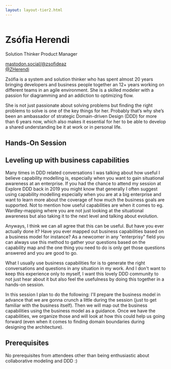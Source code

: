```yaml
---
layout: layout-tier2.html
---
```

<div class="container section featured-speaker">
   <div class="row">
     <div class="col-xs-12 col-sm-2 new-img-container">
       <img class="new-speaker-page-img zsófia-herendi" />
       </div>
     <div class="col-xs-12 col-sm-10 copy-container">
       <h1 class="speaker-header">Zsófia Herendi</h1>
       <span class="speaker-subtitle">Solution Thinker Product Manager</span>
       <p><a class="speaker-handle" href="https://mastodon.social/@zsofideaz" target="_blank">mastodon.social/@zsofideaz</a>
       <br>
       <a href="https://twitter.com/ZHerendi" target=”_blank”>@ZHerendi</a></p>
       <p>Zsófia is a system and solution thinker who has spent almost 20 years bringing developers and business people together an 12+ years working on different teams in an agile environment.  She is a skilled modeler with a passion for diagramming and an addiction to optimizing flow.</p>
        <p>She is not just passionate about solving problems but finding the right problems to solve is one of the key things for her. Probably that’s why she’s been an ambassador of strategic Domain-driven Design (DDD) for more than 6 years now, which also makes it essential for her to be able to develop a shared understanding be it at work or in personal life.</p>
       <h2>Hands-On Session</h2>
        <h2 class="gold">Leveling up with business capabilities</h2>
       <p>Many times in DDD related conversations I was talking about how useful I believe capability modelling is, especially when you want to gain situational awareness at an enterprise. If you had the chance to attend my session at Explore DDD back in 2019 you might know that generally I often suggest using capability modelling especially when you are at a big enterprise and want to learn more about the coverage of how much the business goals are supported. Not to mention how useful capabilities are when it comes to eg. Wardley-mapping where you are not just looking at the situational awareness but also taking it to the next level and talking about evolution. 
        <p>Anyways, I think we can all agree that this can be useful. But have you ever actually done it? Have you ever mapped out business capabilities based on a business model for instance? As a newcomer in any "enterprisy" field you can always use this method to gather your questions based on the capability map and the one thing you need to do is only get those questions answered and you are good to go.
           <p>What I usually use business capabilities for is to generate the right conversations and questions in any situation in my work. And I don't want to keep this experience only to myself, I want this lovely DDD community to not just hear about it but also feel the usefulness by doing this together in a hands-on session.
           <p>In this session I plan to do the following: I'll prepare the business model in advance that we are gonna crunch a little during the session (just to get familiar with the business itself). Then we will map out the business capabilities using the business model as a guidance. Once we have the capabilities, we organize those and will look at how this could help us going forward (even when it comes to finding domain boundaries during designing the architecture).</p>
        <h2>Prerequisites</h2>
        <p>No prerequisites from attendees other than being enthusiastic about collaborative modeling and DDD :)</p>
     </div>
   </div>
 </div>
